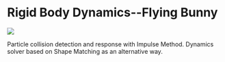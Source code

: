 # Rigid Body Dynamics--Flying Bunny

![](./Bunny-Rigid.gif)

Particle collision detection and response with Impulse Method.
Dynamics solver based on Shape Matching as an alternative way.
